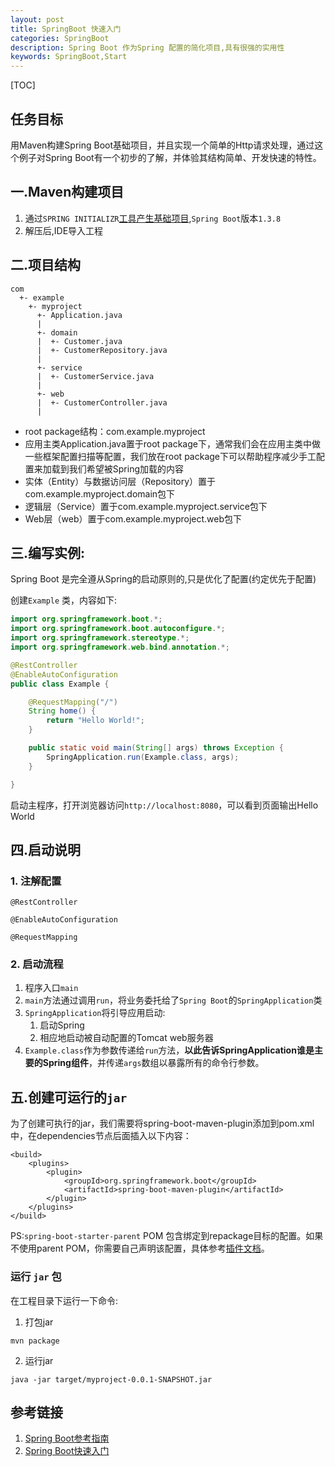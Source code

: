 ```yaml
---
layout: post
title: SpringBoot 快速入门
categories: SpringBoot
description: Spring Boot 作为Spring 配置的简化项目,具有很强的实用性
keywords: SpringBoot,Start
---
```

[TOC]

## 任务目标
用Maven构建Spring Boot基础项目，并且实现一个简单的Http请求处理，通过这个例子对Spring Boot有一个初步的了解，并体验其结构简单、开发快速的特性。

## 一.Maven构建项目
1. 通过`SPRING INITIALIZR`[工具产生基础项目](http://start.spring.io/),`Spring Boot`版本`1.3.8`
2. 解压后,IDE导入工程



## 二.项目结构
```
com
  +- example
    +- myproject
      +- Application.java
      |
      +- domain
      |  +- Customer.java
      |  +- CustomerRepository.java
      |
      +- service
      |  +- CustomerService.java
      |
      +- web
      |  +- CustomerController.java
      |
```
- root package结构：com.example.myproject
- 应用主类Application.java置于root package下，通常我们会在应用主类中做一些框架配置扫描等配置，我们放在root package下可以帮助程序减少手工配置来加载到我们希望被Spring加载的内容
- 实体（Entity）与数据访问层（Repository）置于com.example.myproject.domain包下
- 逻辑层（Service）置于com.example.myproject.service包下
- Web层（web）置于com.example.myproject.web包下

## 三.编写实例:
Spring Boot 是完全遵从Spring的启动原则的,只是优化了配置(约定优先于配置)

创建`Example` 类，内容如下:
```java
import org.springframework.boot.*;
import org.springframework.boot.autoconfigure.*;
import org.springframework.stereotype.*;
import org.springframework.web.bind.annotation.*;

@RestController
@EnableAutoConfiguration
public class Example {

    @RequestMapping("/")
    String home() {
        return "Hello World!";
    }

    public static void main(String[] args) throws Exception {
        SpringApplication.run(Example.class, args);
    }

}
```
启动主程序，打开浏览器访问`http://localhost:8080`，可以看到页面输出Hello World

## 四.启动说明
### 1. 注解配置
`@RestController`  

`@EnableAutoConfiguration`

`@RequestMapping`


### 2. 启动流程
1. 程序入口`main`
2. `main`方法通过调用`run`，将业务委托给了`Spring Boot`的`SpringApplication`类
3. `SpringApplication`将引导应用启动:
    1. 启动Spring
    2. 相应地启动被自动配置的Tomcat web服务器
4. `Example.class`作为参数传递给`run`方法，**以此告诉SpringApplication谁是主要的Spring组件**，并传递`args`数组以暴露所有的命令行参数。

## 五.创建可运行的`jar`
为了创建可执行的jar，我们需要将spring-boot-maven-plugin添加到pom.xml中，在dependencies节点后面插入以下内容：
```
<build>
    <plugins>
        <plugin>
            <groupId>org.springframework.boot</groupId>
            <artifactId>spring-boot-maven-plugin</artifactId>
        </plugin>
    </plugins>
</build>
```
PS:`spring-boot-starter-parent` POM 包含绑定到repackage目标的<executions>配置。如果不使用parent POM，你需要自己声明该配置，具体参考[插件文档](http://docs.spring.io/spring-boot/docs/1.4.1.BUILD-SNAPSHOT/maven-plugin/usage.html)。

### 运行 `jar` 包 
在工程目录下运行一下命令:
1. 打包jar
```
mvn package
```
2. 运行jar
```
java -jar target/myproject-0.0.1-SNAPSHOT.jar
```

## 参考链接
1. [Spring Boot参考指南](https://qbgbook.gitbooks.io/spring-boot-reference-guide-zh/content/I.%20Spring%20Boot%20Documentation/3.%20First%20steps.html)
2. [Spring Boot快速入门](http://blog.didispace.com/spring-boot-learning-1/)